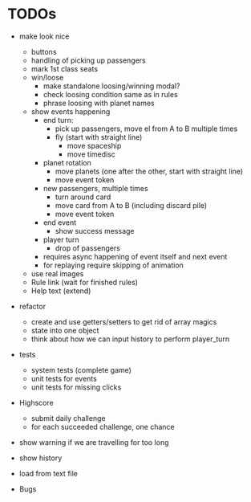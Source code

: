 # TODOs

- make look nice
  - buttons
  - handling of picking up passengers
  - mark 1st class seats
  - win/loose
    - make standalone loosing/winning modal?
    - check loosing condition same as in rules
    - phrase loosing with planet names
  - show events happening
    - end turn:
      - pick up passengers, move el from A to B multiple times
      - fly (start with straight line)
        - move spaceship
        - move timedisc
    - planet rotation
      - move planets (one after the other, start with straight line)
      - move event token
    - new passengers, multiple times
      - turn around card
      - move card from A to B (including discard pile)
      - move event token
    - end event
      - show success message
    - player turn
      - drop of passengers
    - requires async happening of event itself and next event
    - for replaying require skipping of animation
  - use real images
  - Rule link (wait for finished rules)
  - Help text (extend)
- refactor
  - create and use getters/setters to get rid of array magics
  - state into one object
  - think about how we can input history to perform player_turn
- tests
  - system tests (complete game)
  - unit tests for events
  - unit tests for missing clicks

- Highscore
  - submit daily challenge
  - for each succeeded challenge, one chance
- show warning if we are travelling for too long
- show history
- load from text file

- Bugs
